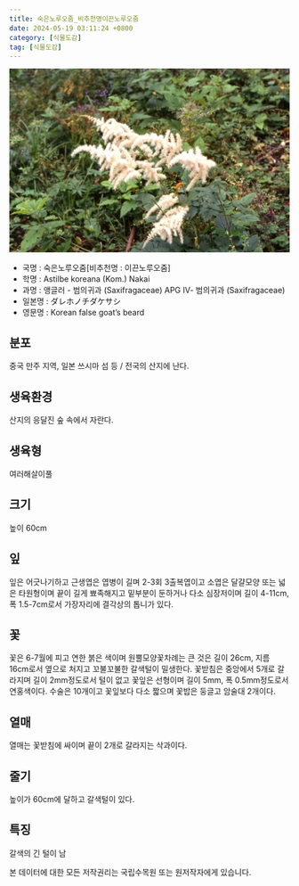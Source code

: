 ```yaml
---
title: 숙은노루오줌_비추천명이끈노루오줌
date: 2024-05-19 03:11:24 +0800
category: [식물도감]
tag: [식물도감]
---
```




![숙은노루오줌[비추천명 : 이끈노루오줌]](/assets/img/fileUpload/plants/basic/Saxifragaceae/Astilbe/6836/2_th2.JPG)
- 국명 : 숙은노루오줌[비추천명 : 이끈노루오줌]
- 학명 : Astilbe koreana (Kom.) Nakai
- 과명 : 앵글러 - 범의귀과 (Saxifragaceae) APG Ⅳ- 범의귀과 (Saxifragaceae)
- 일본명 : ダレホノチダケサシ
- 영문명 : Korean false goat’s beard


## 분포
중국 만주 지역, 일본 쓰시마 섬 등 / 전국의 산지에 난다.
## 생육환경
산지의 응달진 숲 속에서 자란다.
## 생육형
여러해살이풀 
## 크기
높이 60cm
## 잎
잎은 어긋나기하고 근생엽은 엽병이 길며 2-3회 3출복엽이고 소엽은 달걀모양 또는 넓은 타원형이며 끝이 길게 뾰족해지고 밑부분이 둔하거나 다소 심장저이며 길이 4-11cm, 폭 1.5-7cm로서 가장자리에 결각상의 톱니가 있다.
## 꽃
꽃은 6-7월에 피고 연한 붉은 색이며 원뿔모양꽃차례는 큰 것은 길이 26cm, 지름 16cm로서 옆으로 처지고 꼬불꼬불한 갈색털이 밀생한다. 꽃받침은 중앙에서 5개로 갈라지며 길이 2mm정도로서 털이 없고 꽃잎은 선형이며 길이 5mm, 폭 0.5mm정도로서 연홍색이다. 수술은 10개이고 꽃잎보다 다소 짧으며 꽃밥은 둥글고 암술대 2개이다.
## 열매
열매는 꽃받침에 싸이며 끝이 2개로 갈라지는 삭과이다.
## 줄기
높이가 60cm에 달하고 갈색털이 있다.
## 특징
갈색의 긴 털이 남






본 데이터에 대한 모든 저작권리는 국립수목원 또는 원저작자에게 있습니다.

